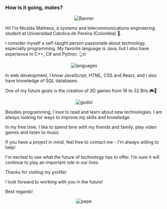 
### How is it going, mates?

<p align="center">
  <img src="https://github.com/NikolaiIST/NikolaiIST/assets/150312544/e2c79612-cfde-4407-b966-62f8cdf17414" alt="Banner">
</p>


Hi! I'm Nicolás Matheus, a systems and telecommunications engineering student at Universidad Catolica de Pereira (Colombia) 🌱.

I consider myself a self-taught person passionate about technology, especially programming. My favorite language is Java, but I also have experience in C++, C# and Python. 👆🤓

<p align="center">
  <img src="https://github.com/NikolaiIST/NikolaiIST/assets/150312544/e2c79612-cfde-4407-b966-62f8cdf17414" alt="languages">
</p>

In web development, I know JavaScript, HTML, CSS and React, and I also have knowledge of SQL databases.

One of my future goals is the creation of 2D games from 16 to 32 Bits.🎮👾

<p align="center">
  <img src="https://github.com/NikolaiIST/NikolaiIST/assets/150312544/3ac0df87-84b6-45f7-b9a2-5556ea3433ef" alt="godot">
</p>

Besides programming, I love to read and learn about new technologies. I am always looking for ways to improve my skills and knowledge.

In my free time, I like to spend time with my friends and family, play video games and listen to music.

If you have a project in mind, feel free to contact me - I'm always willing to help!

I'm excited to see what the future of technology has to offer. I'm sure it will continue to play an important role in our lives.

Thanks for visiting my profile!

I look forward to working with you in the future!

Best regards!

<p align="center">
  <img src="https://github.com/NikolaiIST/NikolaiIST/assets/150312544/f2e804be-dfa3-49f6-a372-4261f01a6be0" alt="pepe">
</p>

